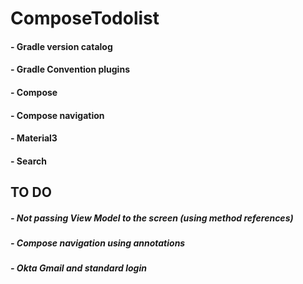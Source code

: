 # ComposeTodolist

#### - Gradle version catalog
#### - Gradle Convention plugins
#### - Compose
#### - Compose navigation
#### - Material3
#### - Search

## TO DO

##### - Not passing View Model to the screen (using method references)
##### - Compose navigation using annotations
##### - Okta Gmail and standard login
